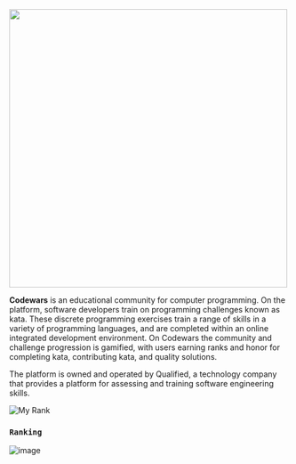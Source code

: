  <img src="https://w7.pngwing.com/pngs/477/603/png-transparent-codewars-button-icon.png"  width="500">
 
**Codewars** is an educational community for computer programming. On the platform, software developers train on programming challenges known as kata. These discrete programming exercises train a range of skills in a variety of programming languages, and are completed within an online integrated development environment. On Codewars the community and challenge progression is gamified, with users earning ranks and honor for completing kata, contributing kata, and quality solutions.

The platform is owned and operated by Qualified, a technology company that provides a platform for assessing and training software engineering skills.

<img src="https://www.codewars.com/users/mlmariscotes/badges/large" alt="My Rank">

### `Ranking`
![image](https://user-images.githubusercontent.com/99033220/170620011-982ff804-0a2a-4252-84cc-e30fed6a53d1.png)





<!-- #### 8 Kyu - Zenitsu 
#### 7 Kyu - Itchigo 
#### 6 Kyu - Levi Ackerman
#### 5 Kyu - Zoro @ Wano arc
#### 4 Kyu - Hitachi
#### 3 Kyu - Hokage sage mode
#### 2 Kyu - Sage of the 6 Paths
#### 1 Kyu - Ultra Instinct Goku -->

